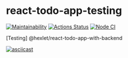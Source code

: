 # react-todo-app-testing

[![Maintainability](https://api.codeclimate.com/v1/badges/24136379f9bbea40355e/maintainability)](https://codeclimate.com/github/PavelDeuce/react-todo-app-testing/maintainability)
[![Actions Status](https://github.com/PavelDeuce/frontend-testing-react-project-lvl2/workflows/hexlet-check/badge.svg)](https://github.com/PavelDeuce/frontend-testing-react-project-lvl2/actions)
[![Node CI](https://github.com/PavelDeuce/react-todo-app-testing/actions/workflows/nodejs.yml/badge.svg)](https://github.com/PavelDeuce/react-todo-app-testing/actions/workflows/nodejs.yml)

[Testing] @hexlet/react-todo-app-with-backend

[![asciicast](https://asciinema.org/a/lkPuuDB8riQbujb84AVzbA4Du.svg)](https://asciinema.org/a/lkPuuDB8riQbujb84AVzbA4Du)
